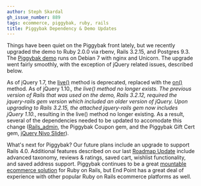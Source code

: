 ```yaml
---
author: Steph Skardal
gh_issue_number: 889
tags: ecommerce, piggybak, ruby, rails
title: Piggybak Dependency & Demo Updates
---
```


Things have been quiet on the Piggybak front lately, but we recently upgraded the demo to Ruby 2.0.0 via rbenv, Rails 3.2.15, and Postgres 9.3. The [Piggybak demo](http://www.piggybak.org/demo_details.html) runs on Debian 7 with nginx and Unicorn. The upgrade went fairly smoothly, with the exception of jQuery related issues, described below.

As of jQuery 1.7, the [live()](http://api.jquery.com/live/) method is deprecated, replaced with the [on()](http://api.jquery.com/on/) method. As of jQuery 1.10.*, the live() method no longer exists. The previous version of Rails that was used on the demo, Rails 3.2.12, required the jquery-rails gem version which included an older version of jQuery. Upon upgrading to Rails 3.2.15, the attached jquery-rails gem now includes jQuery 1.10.*, resulting in the live() method no longer existing. As a result, several of the dependencies needed to be updated to accomodate this change ([Rails_admin](https://github.com/sferik/rails_admin), the Piggybak Coupon gem, and the Piggybak Gift Cert gem, [jQuery Nivo Slider](http://dev7studios.com/plugins/nivo-slider/)).

What's next for Piggybak? Our future plans include an upgrade to support Rails 4.0. Additional features described on our last [Roadmap Update](http://blog.endpoint.com/2012/11/piggybak-roadmap-status-update.html) include advanced taxonomy, reviews & ratings, saved cart, wishlist functionality, and saved address support. Piggybak continues to be a great [mountable ecommerce solution](http://www.piggybak.org/features.html#mountability) for Ruby on Rails, but End Point has a great deal of experience with other popular Ruby on Rails ecommerce platforms as well.
